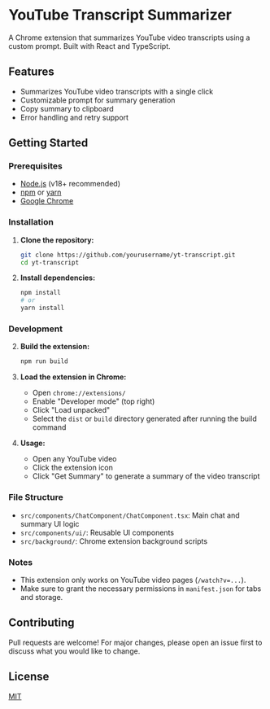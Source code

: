 # YouTube Transcript Summarizer

A Chrome extension that summarizes YouTube video transcripts using a custom prompt. Built with React and TypeScript.

## Features

- Summarizes YouTube video transcripts with a single click
- Customizable prompt for summary generation
- Copy summary to clipboard
- Error handling and retry support

## Getting Started

### Prerequisites

- [Node.js](https://nodejs.org/) (v18+ recommended)
- [npm](https://www.npmjs.com/) or [yarn](https://yarnpkg.com/)
- [Google Chrome](https://www.google.com/chrome/)

### Installation

1. **Clone the repository:**
   ```sh
   git clone https://github.com/yourusername/yt-transcript.git
   cd yt-transcript
   ```

2. **Install dependencies:**
   ```sh
   npm install
   # or
   yarn install
   ```

### Development

2. **Build the extension:**
   ```sh
   npm run build

   ```

3. **Load the extension in Chrome:**
   - Open `chrome://extensions/`
   - Enable "Developer mode" (top right)
   - Click "Load unpacked"
   - Select the `dist` or `build` directory generated after running the build command

4. **Usage:**
   - Open any YouTube video
   - Click the extension icon
   - Click "Get Summary" to generate a summary of the video transcript

### File Structure

- `src/components/ChatComponent/ChatComponent.tsx`: Main chat and summary UI logic
- `src/components/ui/`: Reusable UI components
- `src/background/`: Chrome extension background scripts

### Notes

- This extension only works on YouTube video pages (`/watch?v=...`).
- Make sure to grant the necessary permissions in `manifest.json` for tabs and storage.

## Contributing

Pull requests are welcome! For major changes, please open an issue first to discuss what you would like to change.

## License

[MIT](LICENSE)